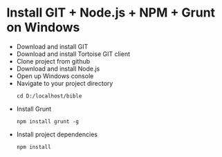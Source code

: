 # Install GIT + Node.js + NPM + Grunt on Windows

* Download and install GIT
* Download and install Tortoise GIT client
* Clone project from github
* Download and install Node.js
* Open up Windows console
* Navigate to your project directory
  ```
  cd D:/localhost/bible
  ```
* Install Grunt
  ```
  npm install grunt -g
  ```
* Install project dependencies
  ```
  npm install
  ```